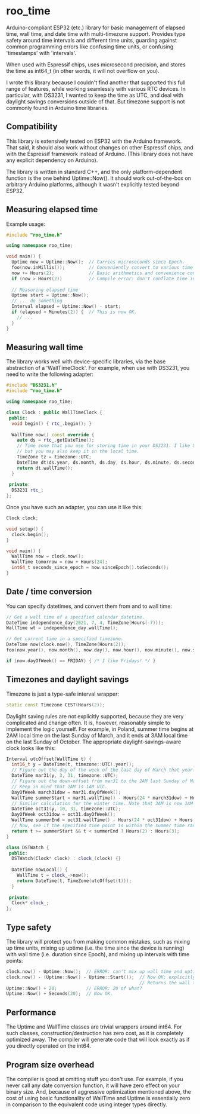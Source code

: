 # roo_time
Arduino-compliant ESP32 (etc.) library for basic management of elapsed time, wall time, and date time with multi-timezone support.
Provides type safety around time intervals and different time units, guarding against common programming errors like confusing time
units, or confusing 'timestamps' with 'intervals'.

When used with Espressif chips, uses microsecond precision, and stores the time as int64_t
(in other words, it will not overflow on you).

I wrote this library because I couldn't find another that supported this full range of features, while working seamlessly with
various RTC devices. In particular, with DS3231, I wanted to keep the time as UTC, and deal with daylight savings conversions
outside of that. But timezone support is not commonly found in Arduino time libraries.

## Compatibility

This library is extensively tested on ESP32 with the Arduino framework. That said, it should also work without changes on other Espressif chips, and with the Espressif framework instead of Arduino. (This library does not have any explicit dependency on Arduino).

The library is written in standard C++, and the only platform-dependent function is the one behind Uptime::Now(). It should work out-of-the-box on arbitrary Arduino platforms, although it wasn't explicitly tested beyond ESP32.

## Measuring elapsed time

Example usage:

```cpp
#include "roo_time.h"

using namespace roo_time;

void main() {
  Uptime now = Uptime::Now();  // Carries microseconds since Epoch.
  foo(now.inMillis());         // Conveniently convert to various time units, as needed.
  now += Hours(2);             // Basic arithmetics and convenience construction.
  if (now > Hours(2))          // Compile error: don't conflate time instant with time interval.
  
  // Measuring elapsed time
  Uptime start = Uptime::Now();
  // ... do something
  Interval elapsed = Uptime::Now() - start;
  if (elapsed > Minutes(2)) {  // This is now OK.
    // ...
  }
}
```

## Measuring wall time

The library works well with device-specific libraries, via the base abstraction of a 'WallTimeClock'. For example, when use with DS3231, you need to write the following adapter:

```cpp
#include "DS3231.h"
#include "roo_time.h"

using namespace roo_time;

class Clock : public WallTimeClock {
 public:
  void begin() { rtc_.begin(); }
  
  WallTime now() const override {
    auto ds = rtc_.getDateTime();
    // Time zone that you use for storing time in your DS3231. I like UTC,
    // but you may also keep it in the local time.
    TimeZone tz = timezone::UTC;
    DateTime dt(ds.year, ds.month, ds.day, ds.hour, ds.minute, ds.second, 0, tz);
    return dt.wallTime();
  }
  
 private:
  DS3231 rtc_;
};

```

Once you have such an adapter, you can use it like this:

```cpp
Clock clock;

void setup() {
  clock.begin();
}

void main() {
  WallTime now = clock.now();
  WallTime tomorrow = now + Hours(24);
  int64_t seconds_since_epoch = now.sinceEpoch().toSeconds();
}
```

## Date / time conversion

You can specify datetimes, and convert them from and to wall time:

```cpp
// Get a wall time of a specified calendar datetime.
DateTime independence_day(2021, 7, 4, TimeZone(Hours(-7)));
WallTime wt = independence_day.wallTime();

// Get current time in a specified timezone.
DateTime now(clock.now(), TimeZone(Hours(2));
foo(now.year(), now.month(), now.day(), now.hour(), now.minute(), now.second());

if (now.dayOfWeek() == FRIDAY) { /* I like Fridays! */ }

```

## Timezones and daylight savings

Timezone is just a type-safe interval wrapper:

```cpp
static const Timezone CEST(Hours(2)); 
```

Daylight saving rules are not explicitly supported, because they are very complicated and change
often. It is, however, reasonably simple to implement the logic yourself. For example, in Poland,
summer time begins at 2AM local time on the last Sunday of March, and it ends at 3AM local time
on the last Sunday of October. The appropriate daylight-savings-aware clock looks like this:

```cpp
Interval utcOffset(WallTime t) {
  int16_t y = DateTime(t, timezone::UTC).year();
  // Figure out the day of the week of the last day of March that year.
  DateTime mar31(y, 3, 31, timezone::UTC);
  // Figure out the down-offset from mar31 to the 2AM last Sunday of March.
  // Keep in mind that 2AM is 1AM UTC.
  DayOfWeek march31dow = mar31.dayOfWeek();
  WallTime summerStart = mar31.wallTime() - Hours(24 * march31dow) + Hours(1);
  // Similar calculation for the winter time. Note that 3AM is now 1AM UTC.
  DateTime oct31(y, 10, 31, timezone::UTC);
  DayOfWeek oct31dow = oct31.dayOfWeek();
  WallTime summerEnd = oct31.wallTime() - Hours(24 * oct31dow) + Hours(1);
  // Now, see if the specified time point is within the summer time range.
  return t >= summerStart && t < summerEnd ? Hours(2) : Hours(3);
}

class DSTWatch {
 public:
  DSTWatch(Clock* clock) : clock_(clock) {}
 
  DateTime nowLocal() {
    WallTime t = clock_->now();
    return DateTime(t, TimeZone(utcOffset(t)));
  }
  
 private:
  Clock* clock_;
};
```

## Type safety

The library will protect you from making common mistakes, such as mixing up time units,
mixing up uptime (i.e. the time since the device is running) with wall time (i.e. duration
since Epoch), and mixing up intervals with time points:

```cpp
clock.now() - Uptime::Now();  // ERROR: can't mix up wall time and uptime.
clock.now() - (Uptime::Now() - Uptime::Start());  // Now OK; explicitly converted to an interval.
                                                  // Returns the wall time of last restart.
Uptime::Now() + 20;           // ERROR: 20 of what?
Uptime::Now() + Seconds(20);  // Now OK.
```

## Performance

The Uptime and WallTime classes are trivial wrappers around int64.
For such classes, construction/destruction has zero cost, as it is completely
optimized away. The compiler will generate code that will look exactly as if
you directly operated on the int64.

## Program size overhead

The compiler is good at omitting stuff you don't use. For example, if you never call any
date conversion function, it will have zero effect on your binary size. And, because
of aggressive optimization mentioned above, the cost of using basic functionality
of WallTime and Uptime is essentially zero in comparison to the equivalent code using
integer types directly.
